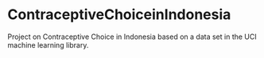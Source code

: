 # ContraceptiveChoiceinIndonesia
Project on Contraceptive Choice in Indonesia based on a data set in the UCI machine learning library.

